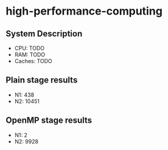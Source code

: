 # high-performance-computing

## System Description

- CPU: TODO
- RAM: TODO
- Caches: TODO

## Plain stage results

- N1: 438
- N2: 10451

## OpenMP stage results

- N1: 2
- N2: 9928
